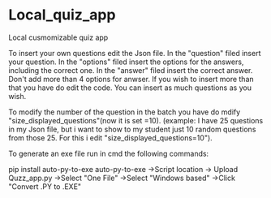 # Local_quiz_app
Local cusmomizable quiz app

To insert your own questions edit the Json file. 
  In the "question" filed insert your question.
  In the "options" filed insert the options for the answers, including the correct one.
  In the "answer" filed insert the correct answer.
Don't add more than 4 options for anwser. If you wish to insert more than that you have do edit the code.
You can insert as much questions as you wish.

To modify the number of the question in the batch you have do mdify "size_displayed_questions"(now it is set =10). 
(example: I have 25 questions in my Json file, but i want to show to my student just 10 random questions from those 25. 
For this i edit "size_displayed_questions=10").

To generate an exe file run in cmd the following commands:

pip install auto-py-to-exe
auto-py-to-exe
->Script location -> Upload Quzz_app.py
->Select "One File"
->Select "Windows based"
->Click "Convert .PY to .EXE"
